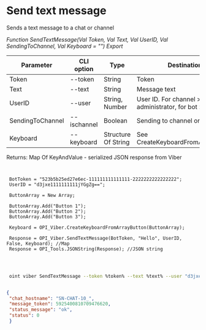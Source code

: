 ﻿---
sidebar_position: 1
---

# Send text message
 Sends a text message to a chat or channel


*Function SendTextMessage(Val Token, Val Text, Val UserID, Val SendingToChannel, Val Keyboard = "") Export*

 | Parameter | CLI option | Type | Destination |
 |-|-|-|-|
 | Token | --token | String | Token |
 | Text | --text | String | Message text |
 | UserID | --user | String, Number | User ID. For channel > administrator, for bot > recipient |
 | SendingToChannel | --ischannel | Boolean | Sending to channel or bot chat |
 | Keyboard | --keyboard | Structure Of String | See CreateKeyboardFromArrayButton |

 
 Returns: Map Of KeyAndValue - serialized JSON response from Viber

```bsl title="Code example"
	
 
 BotToken = "523b5b25ed27e6ec-111111111111111-2222222222222222";
 UserID = "d3jxe1111111111jYGgZg==";
 
 ButtonArray = New Array;
 
 ButtonArray.Add("Button 1");
 ButtonArray.Add("Button 2");
 ButtonArray.Add("Button 3");
 
 Keyboard = OPI_Viber.CreateKeyboardFromArrayButton(ButtonArray);
 
 Response = OPI_Viber.SendTextMessage(BotToken, "Hello", UserID, False, Keyboard); //Map
 Response = OPI_Tools.JSONString(Response); //JSON string
 
	
```

```sh title="CLI command example"
 
 oint viber SendTextMessage --token %token% --text %text% --user "d3jxe1111111111jYGgZg" --ischannel %ischannel% --keyboard %keyboard%


```


```json title="Result"

{
 "chat_hostname": "SN-CHAT-10_",
 "message_token": 5925400810709476620,
 "status_message": "ok",
 "status": 0
 }

```
